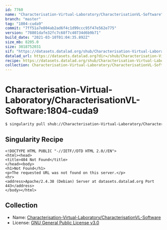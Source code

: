 ```yaml
---
id: 7760
name: "Characterisation-Virtual-Laboratory/CharacterisationVL-Software"
branch: "master"
tag: "1804-cuda9"
commit: "7ff51a7e804ab2ad6f4c1d99ccc95f47e562e775"
version: "78801dafe32fc7c68f7c40734d6b9b71"
build_date: "2021-03-10T01:04:35.892Z"
size_mb: 8205.0
size: 3018752031
sif: "https://datasets.datalad.org/shub/Characterisation-Virtual-Laboratory/CharacterisationVL-Software/1804-cuda9/2021-03-10-7ff51a7e-78801daf/78801dafe32fc7c68f7c40734d6b9b71.sif"
datalad_url: https://datasets.datalad.org?dir=/shub/Characterisation-Virtual-Laboratory/CharacterisationVL-Software/1804-cuda9/2021-03-10-7ff51a7e-78801daf/
recipe: https://datasets.datalad.org/shub/Characterisation-Virtual-Laboratory/CharacterisationVL-Software/1804-cuda9/2021-03-10-7ff51a7e-78801daf/Singularity
collection: Characterisation-Virtual-Laboratory/CharacterisationVL-Software
---
```


# Characterisation-Virtual-Laboratory/CharacterisationVL-Software:1804-cuda9

```bash
$ singularity pull shub://Characterisation-Virtual-Laboratory/CharacterisationVL-Software:1804-cuda9
```

## Singularity Recipe

```singularity
<!DOCTYPE HTML PUBLIC "-//IETF//DTD HTML 2.0//EN">
<html><head>
<title>404 Not Found</title>
</head><body>
<h1>Not Found</h1>
<p>The requested URL was not found on this server.</p>
<hr>
<address>Apache/2.4.38 (Debian) Server at datasets.datalad.org Port 443</address>
</body></html>
```

## Collection

 - Name: [Characterisation-Virtual-Laboratory/CharacterisationVL-Software](https://github.com/Characterisation-Virtual-Laboratory/CharacterisationVL-Software)
 - License: [GNU General Public License v3.0](https://api.github.com/licenses/gpl-3.0)

